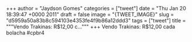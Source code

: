 
+++
author = "Jaydson Gomes"
categories = ["tweet"]
date = "Thu Jan 20 18:39:47 +0000 2011"
draft = false
image = "{TWEET_IMAGE}"
slug = "d5959a50a83b8c594103e4353fe4f9b86a12ddd3"
tags = ["tweet"]
title = """Vendo Trakinas: R$12,00 c..."""
+++
Vendo Trakinas: R$12,00 cada bolacha #cpbr4
